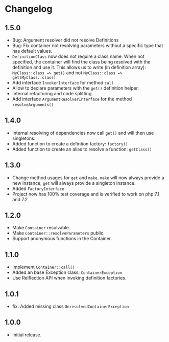 # Changelog

## 1.5.0

* Bug: Argument resolver did not resolve Definitions
* Bug: Fix container not resolving parameters without a specific type that has default values.
* `DefinitionClass` now does not require a class name. When not specified, the container will find the class being resolved with the definition and use it. This allows us to write (in definition array): `MyClass::class => get()` and not `MyClass::class => get(MyClass::class)`
* Add interface `InvokerInterface` for method `call` 
* Allow to declare parameters with the `get()` definition helper.
* Internal refactoring and code splitting.
* Add interface `ArgumentResolverInterface` for the method `resolveArguments()`

## 1.4.0

* Internal resolving of dependencies now call `get()` and will then use singletons.
* Added function to create a defintion factory: `factory()`
* Added function to create an alias to resolve a function: `getClass()`

## 1.3.0

* Change method usages for `get` and `make`. `make` will now always provide a new instance, `get` will always provide a singleton instance.
* Added `FactoryInterface`
* Project now has 100% test coverage and is verified to work on php 7.1 and 7.2

## 1.2.0

* Make `Container` resolvable.
* Make `Container::resolveParameters` public.
* Support anonymous functions in the Container.

## 1.1.0

* Implement `Container::call()`
* Added an base Exception class: `ContainerException`
* Use Relflection API when invoking definition factories.

## 1.0.1

* fix: Added missing class `UnresolvedContainerException`

## 1.0.0

* Initial release.
